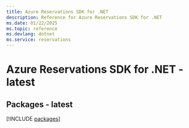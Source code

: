 ```yaml
---
title: Azure Reservations SDK for .NET
description: Reference for Azure Reservations SDK for .NET
ms.date: 01/22/2025
ms.topic: reference
ms.devlang: dotnet
ms.service: reservations
---
```

# Azure Reservations SDK for .NET - latest
## Packages - latest
[!INCLUDE [packages](reservations-index.md)]